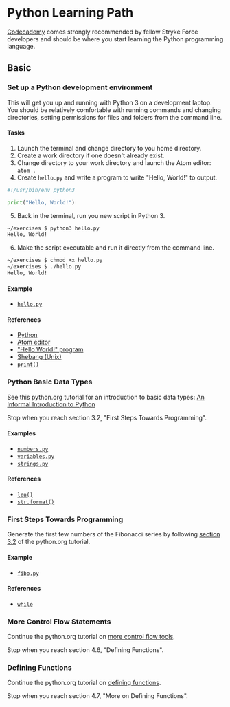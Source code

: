 # Python Learning Path

[Codecademy](https://www.codecademy.com) comes strongly recommended by fellow Stryke Force developers and should be where you start learning the Python programming language.

## Basic

### Set up a Python development environment

This will get you up and running with Python 3 on a development laptop. You should be relatively comfortable with running commands and changing directories, setting permissions for files and folders from the command line.

#### Tasks

1. Launch the terminal and change directory to you home directory.
2. Create a work directory if one doesn't already exist.
3. Change directory to your work directory and launch the Atom editor: `atom .`
4. Create `hello.py` and write a program to write "Hello, World!" to output.

  ```python
  #!/usr/bin/env python3

  print("Hello, World!")
  ```

5. Back in the terminal, run you new script in Python 3.

  ```sh
  ~/exercises $ python3 hello.py
  Hello, World!
  ```

6. Make the script executable and run it directly from the command line.

  ```sh
  ~/exercises $ chmod +x hello.py
  ~/exercises $ ./hello.py
  Hello, World!
  ```

#### Example

- [`hello.py`](basic/hello.py)

#### References

- [Python](https://www.python.org)
- [Atom editor](https://atom.io)
- ["Hello World!" program](https://en.wikipedia.org/wiki/%22Hello,_World!%22_program)
- [Shebang (Unix)](https://en.wikipedia.org/wiki/Shebang_(Unix))
- [`print()`](https://docs.python.org/3.5/library/functions.html#print)

### Python Basic Data Types

See this python.org tutorial for an introduction to basic data types: [An Informal Introduction to Python](https://docs.python.org/3/tutorial/introduction.html)

Stop when you reach section 3.2, "First Steps Towards Programming".

#### Examples

- [`numbers.py`](basic/numbers.py)
- [`variables.py`](basic/variables.py)
- [`strings.py`](basic/strings.py)

#### References

- [`len()`](https://docs.python.org/3.5/library/functions.html#len)
- [`str.format()`](https://docs.python.org/3.5/library/stdtypes.html#str.format)

### First Steps Towards Programming

Generate the first few numbers of the Fibonacci series by following [section 3.2](https://docs.python.org/3/tutorial/introduction.html#first-steps-towards-programming) of the python.org tutorial.

#### Example

- [`fibo.py`](basic/fibo.py)

#### References

- [`while`](https://docs.python.org/3.5/reference/compound_stmts.html#while)

### More Control Flow Statements

Continue the python.org tutorial on [more control flow tools](https://docs.python.org/3/tutorial/controlflow.html).

Stop when you reach section 4.6, "Defining Functions".

### Defining Functions

Continue the python.org tutorial on [defining functions](https://docs.python.org/3/tutorial/controlflow.html#defining-functions).

Stop when you reach section 4.7, "More on Defining Functions".
